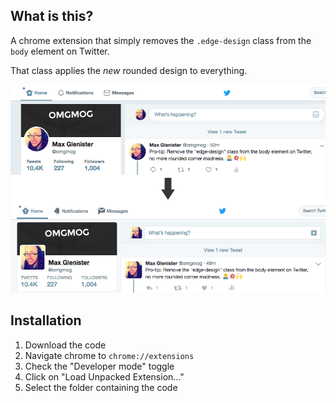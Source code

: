 ## What is this?

A chrome extension that simply removes the `.edge-design` class from the `body` element on Twitter. 

That class applies the _new_ rounded design to everything.

![](twitter.png)

## Installation

1. Download the code
2. Navigate chrome to `chrome://extensions`
3. Check the "Developer mode" toggle
4. Click on "Load Unpacked Extension..."
5. Select the folder containing the code
